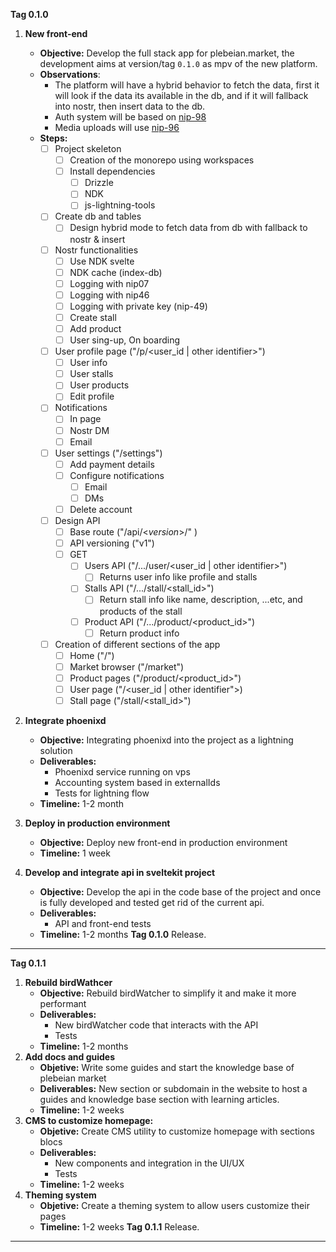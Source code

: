 **Tag 0.1.0** 
1. **New front-end**
	- **Objective:** Develop the full stack app for plebeian.market, the development aims at version/tag `0.1.0` as mpv of the new platform.
	- **Observations**:
		- The platform will have a hybrid behavior to fetch the data, first it will look if the data its available in the db, and if it will fallback into nostr, then insert data to the db.
		- Auth system will be based on [nip-98](https://github.com/nostr-protocol/nips/blob/master/98.md) 
		- Media uploads will use [nip-96](https://github.com/nostr-protocol/nips/blob/master/96.md)
	- **Steps:** 
		- [ ] Project skeleton
			- [ ] Creation of the monorepo using workspaces
			- [ ] Install dependencies
				- [ ] Drizzle
				- [ ] NDK
				- [ ] js-lightning-tools
		- [ ] Create db and tables
			- [ ] Design hybrid mode to fetch data from db with fallback to nostr & insert
		- [ ] Nostr functionalities
			- [ ] Use NDK svelte
			- [ ] NDK cache (index-db)
			- [ ] Logging with nip07
			- [ ] Logging with nip46
			- [ ] Logging with private key (nip-49)
			- [ ] Create stall
			- [ ] Add product
			- [ ] User sing-up, On boarding
		- [ ] User profile page ("/p/<user_id | other identifier>")
			- [ ] User info
			- [ ] User stalls
			- [ ] User products
			- [ ] Edit profile
		- [ ] Notifications
			- [ ] In page
			- [ ] Nostr DM
			- [ ] Email
		- [ ] User settings ("/settings")
			- [ ] Add payment details
			- [ ] Configure notifications
				- [ ] Email
				- [ ] DMs
			- [ ] Delete account
		- [ ] Design API
			- [ ] Base route ("/api/<_version_>/" )
			- [ ] API versioning ("v1")
			- [ ] GET
				- [ ] Users API ("/.../user/<user_id | other identifier>")
					- [ ] Returns user info like profile and stalls
				- [ ] Stalls API ("/.../stall/<stall_id>")
					- [ ] Return stall info like name, description, ...etc, and products of the stall
				- [ ] Product API ("/.../product/<product_id>")
					- [ ] Return product info
		- [ ] Creation of different sections of the app
			- [ ] Home ("/")
			- [ ] Market browser ("/market") 
			- [ ] Product pages ("/product/<product_id>")
			- [ ] User page ("/<user_id | other identifier">)
			- [ ] Stall page ("/stall/<stall_id>")

1.  **Integrate phoenixd**
	-  **Objective:** Integrating phoenixd into the project as a lightning solution
	-  **Deliverables:**
	   - Phoenixd service running on vps
	   - Accounting system based in externalIds
	   - Tests for lightning flow
	-  **Timeline:** 1-2 month

2.  **Deploy in production environment**
	-  **Objective:** Deploy new front-end in production environment
	-  **Timeline:** 1 week

3.  **Develop and integrate api in sveltekit project**
	-  **Objective:** Develop the api in the code base of the project and once is fully developed and tested get rid of the current api.
	- **Deliverables:** 
	   - API and front-end tests
	-  **Timeline:** 1-2 months
**Tag 0.1.0** Release.
---

**Tag 0.1.1** 
1. **Rebuild birdWathcer**
	-  **Objective:** Rebuild birdWatcher to simplify it and make it more performant
	-  **Deliverables:**
	    -  New birdWatcher code that interacts with the API
	    - Tests
	-  **Timeline:** 1-2 months
2. **Add docs and guides** 
	- **Objetive:** Write some guides and start the knowledge base of plebeian market
	- **Deliverables:** New section or subdomain in the website to host a guides and knowledge base section with learning articles.
	- **Timeline:** 1-2 weeks
3. **CMS to customize homepage:**
	- **Objetive:** Create CMS utility to customize homepage with sections blocs
	- **Deliverables:** 
		- New components and integration in the UI/UX
		- Tests
	- **Timeline:** 1-2 weeks
4. **Theming system**
	- **Objetive:** Create a theming system to allow users customize their pages
	- **Timeline:** 1-2 weeks
**Tag 0.1.1** Release.
---
